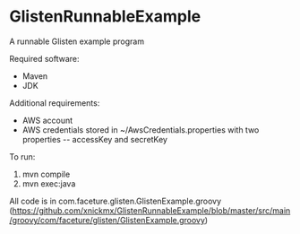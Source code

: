 GlistenRunnableExample
======================

A runnable Glisten example program

Required software:
* Maven
* JDK

Additional requirements:
* AWS account
* AWS credentials stored in ~/AwsCredentials.properties with two properties -- accessKey and secretKey

To run:
1. mvn compile
2. mvn exec:java

All code is in com.faceture.glisten.GlistenExample.groovy (https://github.com/xnickmx/GlistenRunnableExample/blob/master/src/main/groovy/com/faceture/glisten/GlistenExample.groovy)
